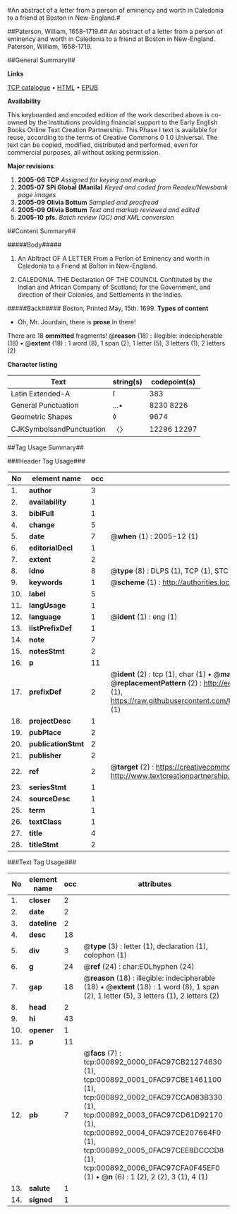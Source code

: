 #An abstract of a letter from a person of eminency and worth in Caledonia to a friend at Boston in New-England.#

##Paterson, William, 1658-1719.##
An abstract of a letter from a person of eminency and worth in Caledonia to a friend at Boston in New-England.
Paterson, William, 1658-1719.

##General Summary##

**Links**

[TCP catalogue](http://www.ota.ox.ac.uk/tcp/)  • 
[HTML](http://tei.it.ox.ac.uk/tcp/Texts-HTML/free/N00/N00741.html)  • 
[EPUB](http://tei.it.ox.ac.uk/tcp/Texts-EPUB/free/N00/N00741.epub)

**Availability**

This keyboarded and encoded edition of the
	       work described above is co-owned by the institutions
	       providing financial support to the Early English Books
	       Online Text Creation Partnership. This Phase I text is
	       available for reuse, according to the terms of Creative
	       Commons 0 1.0 Universal. The text can be copied,
	       modified, distributed and performed, even for
	       commercial purposes, all without asking permission.

**Major revisions**

1. __2005-06__ __TCP__ *Assigned for keying and markup*
1. __2005-07__ __SPi Global (Manila)__ *Keyed and coded from Readex/Newsbank page images*
1. __2005-09__ __Olivia Bottum__ *Sampled and proofread*
1. __2005-09__ __Olivia Bottum__ *Text and markup reviewed and edited*
1. __2005-10__ __pfs.__ *Batch review (QC) and XML conversion*

##Content Summary##

#####Body#####

1. An Abſtract OF A LETTER From a Perſon of Eminency and worth in Caledonia to a Friend at Boſton in New-England.

1. CALEDONIA. THE Declaration OF THE COUNCIL Conſtituted by the Indian and African Company of Scotland; for the Government, and direction of their Colonies, and Settlements in the Indies.

#####Back#####
Boston, Printed May, 15th. 1699.
**Types of content**

  * Oh, Mr. Jourdain, there is **prose** in there!

There are 18 **ommitted** fragments! 
 @__reason__ (18) : illegible: indecipherable (18)  •  @__extent__ (18) : 1 word (8), 1 span (2), 1 letter (5), 3 letters (1), 2 letters (2)

**Character listing**


|Text|string(s)|codepoint(s)|
|---|---|---|
|Latin Extended-A|ſ|383|
|General Punctuation|…•|8230 8226|
|Geometric Shapes|◊|9674|
|CJKSymbolsandPunctuation|〈〉|12296 12297|

##Tag Usage Summary##

###Header Tag Usage###

|No|element name|occ|attributes|
|---|---|---|---|
|1.|__author__|3||
|2.|__availability__|1||
|3.|__biblFull__|1||
|4.|__change__|5||
|5.|__date__|7| @__when__ (1) : 2005-12 (1)|
|6.|__editorialDecl__|1||
|7.|__extent__|2||
|8.|__idno__|8| @__type__ (8) : DLPS (1), TCP (1), STC (3), NOTIS (1), IMAGE-SET (1), EVANS-CITATION (1)|
|9.|__keywords__|1| @__scheme__ (1) : http://authorities.loc.gov/ (1)|
|10.|__label__|5||
|11.|__langUsage__|1||
|12.|__language__|1| @__ident__ (1) : eng (1)|
|13.|__listPrefixDef__|1||
|14.|__note__|7||
|15.|__notesStmt__|2||
|16.|__p__|11||
|17.|__prefixDef__|2| @__ident__ (2) : tcp (1), char (1)  •  @__matchPattern__ (2) : ([0-9\-]+):([0-9IVX]+) (1), (.+) (1)  •  @__replacementPattern__ (2) : http://eebo.chadwyck.com/downloadtiff?vid=$1&page=$2 (1), https://raw.githubusercontent.com/textcreationpartnership/Texts/master/tcpchars.xml#$1 (1)|
|18.|__projectDesc__|1||
|19.|__pubPlace__|2||
|20.|__publicationStmt__|2||
|21.|__publisher__|2||
|22.|__ref__|2| @__target__ (2) : https://creativecommons.org/publicdomain/zero/1.0/ (1), http://www.textcreationpartnership.org/docs/. (1)|
|23.|__seriesStmt__|1||
|24.|__sourceDesc__|1||
|25.|__term__|1||
|26.|__textClass__|1||
|27.|__title__|4||
|28.|__titleStmt__|2||


###Text Tag Usage###

|No|element name|occ|attributes|
|---|---|---|---|
|1.|__closer__|2||
|2.|__date__|2||
|3.|__dateline__|2||
|4.|__desc__|18||
|5.|__div__|3| @__type__ (3) : letter (1), declaration (1), colophon (1)|
|6.|__g__|24| @__ref__ (24) : char:EOLhyphen (24)|
|7.|__gap__|18| @__reason__ (18) : illegible: indecipherable (18)  •  @__extent__ (18) : 1 word (8), 1 span (2), 1 letter (5), 3 letters (1), 2 letters (2)|
|8.|__head__|2||
|9.|__hi__|43||
|10.|__opener__|1||
|11.|__p__|11||
|12.|__pb__|7| @__facs__ (7) : tcp:000892_0000_0FAC97CB21274630 (1), tcp:000892_0001_0FAC97CBE1461100 (1), tcp:000892_0002_0FAC97CCA083B330 (1), tcp:000892_0003_0FAC97CD61D92170 (1), tcp:000892_0004_0FAC97CE207664F0 (1), tcp:000892_0005_0FAC97CEE8DCCCD8 (1), tcp:000892_0006_0FAC97CFA0F45EF0 (1)  •  @__n__ (6) : 1 (2), 2 (2), 3 (1), 4 (1)|
|13.|__salute__|1||
|14.|__signed__|1||
